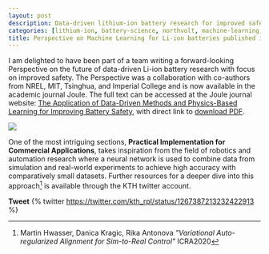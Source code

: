 ```yaml
---
layout: post
description: Data-driven lithium-ion battery research for improved safety
categories: [lithium-ion, battery-science, northvolt, machine-learning, neural-network, imperial-college-london, mit, nrel, tsinghua]
title: Perspective on Machine Learning for Li-ion batteries published in Joule
---
```


I am delighted to have been part of a team writing a forward-looking Perspective on the future of data-driven Li-ion battery research with focus on improved safety. The Perspective was a collaboration with co-authors from NREL, MIT, Tsinghua, and Imperial College and is now available in the academic journal Joule. The full text can be accessed at the Joule journal website: [The Application of Data-Driven Methods and Physics-Based Learning for Improving Battery Safety](https://www.sciencedirect.com/science/article/pii/S2542435120305626), with direct link to [download PDF](https://www.sciencedirect.com/science/article/pii/S2542435120305626/pdfft?isDTMRedir=true&download=true).

![](https://ars.els-cdn.com/content/image/1-s2.0-S2542435120305626-gr5.jpg)

One of the most intriguing sections, **Practical Implementation for Commercial Applications**, takes inspiration from the field of robotics and automation research where a neural network is used to combine data from simulation and real-world experiments to achieve high accuracy with comparatively small datasets. Further resources for a deeper dive into this approach[^1] is available through the KTH twitter account.

**Tweet**
{% twitter https://twitter.com/kth_rpl/status/1267387213232422913 %}


[^1]: Martin Hwasser, Danica Kragic, Rika Antonova *"Variational Auto-regularized Alignment for Sim-to-Real Control"* ICRA2020

